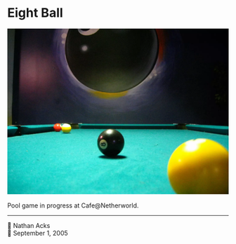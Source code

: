 # Eight Ball

![A pool table](assets/2005-09-01-eight-ball.webp)

Pool game in progress at Cafe@Netherworld.

- - - -

<span aria-hidden="true">👤</span> Nathan Acks  
<span aria-hidden="true">📅</span> September 1, 2005

